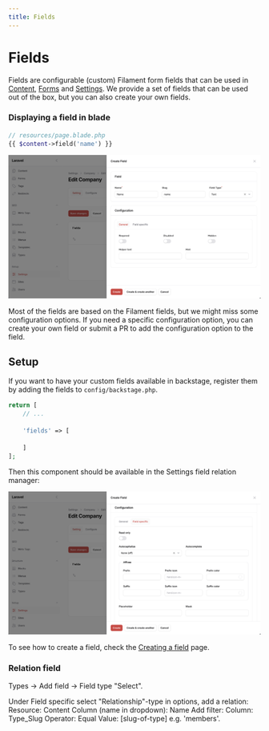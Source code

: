 ```yaml
---
title: Fields
---
```


# Fields

Fields are configurable (custom) Filament form fields that can be used in [Content](/01-content/01-introduction), [Forms](/05-forms/01-introduction) and [Settings](/06-settings/01-introduction). We provide a set of fields that can be used out of the box, but you can also create your own fields.

### Displaying a field in blade
```php
// resources/page.blade.php
{{ $content->field('name') }}
```

![field-example](./field-example.png)

Most of the fields are based on the Filament fields, but we might miss some configuration options. If you need a specific configuration option, you can create your own field or submit a PR to add the configuration option to the field.

## Setup

If you want to have your custom fields available in backstage, register them by adding the fields to `config/backstage.php`.

```php
return [
    // ...

    'fields' => [

    ]
];
```

Then this component should be available in the Settings field relation manager:

![field-specific-example](./field-specific-example.png)

To see how to create a field, check the [Creating a field](/03-fields/02-creating-a-field.md) page.

### Relation field
Types -> Add field -> Field type "Select".

Under Field specific select "Relationship"-type in options, add a relation:
Resource: Content
Column (name in dropdown): Name
Add filter:
Column: Type_Slug
Operator: Equal
Value: [slug-of-type] e.g. 'members'.